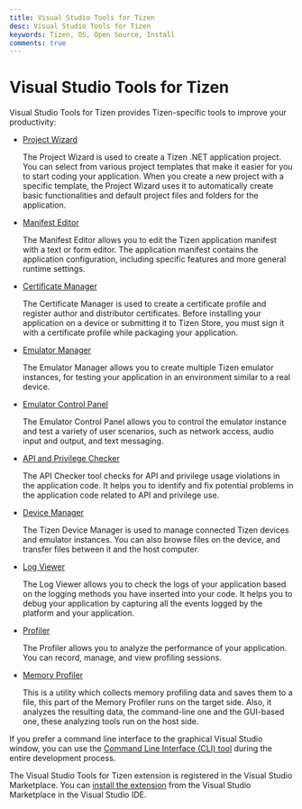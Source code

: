 ```yaml
---
title: Visual Studio Tools for Tizen
desc: Visual Studio Tools for Tizen
keywords: Tizen, OS, Open Source, Install 
comments: true
---
```


# Visual Studio Tools for Tizen

Visual Studio Tools for Tizen provides Tizen-specific tools to improve your productivity:

- [Project Wizard](tools/project-wizard.md)

  The Project Wizard is used to create a Tizen .NET application project. You can select from various project templates that make it easier for you to start coding your application. When you create a new project with a specific template, the Project Wizard uses it to automatically create basic functionalities and default project files and folders for the application.

- [Manifest Editor](tools/manifest-editor.md)

  The Manifest Editor allows you to edit the Tizen application manifest with a text or form editor. The application manifest contains the application configuration, including specific features and more general runtime settings.

- [Certificate Manager](tools/certificate-manager.md)

  The Certificate Manager is used to create a certificate profile and register author and distributor certificates. Before installing your application on a device or submitting it to Tizen Store, you must sign it with a certificate profile while packaging your application.

- [Emulator Manager](tools/emulator-manager.md)

  The Emulator Manager allows you to create multiple Tizen emulator instances, for testing your application in an environment similar to a real device.

- [Emulator Control Panel](tools/emulator-control-panel.md)

  The Emulator Control Panel allows you to control the emulator instance and test a variety of user scenarios, such as network access, audio input and output, and text messaging.

- [API and Privilege Checker](tools/api-privilege-checker.md)

  The API Checker tool checks for API and privilege usage violations in the application code. It helps you to identify and fix potential problems in the application code related to API and privilege use.

- [Device Manager](tools/device-manager.md)

  The Tizen Device Manager is used to manage connected Tizen devices and emulator instances. You can also browse files on the device, and transfer files between it and the host computer.

- [Log Viewer](tools/log-viewer.md)

  The Log Viewer allows you to check the logs of your application based on the logging methods you have inserted into your code. It helps you to debug your application by capturing all the events logged by the platform and your application.

- [Profiler](tools/profiler-user-manual.md)

  The Profiler allows you to analyze the performance of your application. You can record, manage, and view profiling sessions.

- [Memory Profiler](tools/memory-profiler-user-manual.md)

  This is a utility which collects memory profiling data and saves them to a file, this part of the Memory Profiler runs on the target side. Also, it analyzes the resulting data, the command-line one and the GUI-based one, these analyzing tools run on the host side.

If you prefer a command line interface to the graphical Visual Studio window, you can use the [Command Line Interface (CLI) tool](tools/dotnet-cli-ext.md) during the entire development process.

The Visual Studio Tools for Tizen extension is registered in the Visual Studio Marketplace. You can [install the extension](install.md) from the Visual Studio Marketplace in the Visual Studio IDE.
